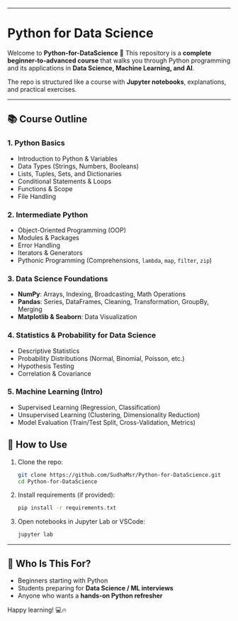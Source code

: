 
---

# Python for Data Science

Welcome to **Python-for-DataScience** 🚀
This repository is a **complete beginner-to-advanced course** that walks you through Python programming and its applications in **Data Science, Machine Learning, and AI**.

The repo is structured like a course with **Jupyter notebooks**, explanations, and practical exercises.

---

## 📚 Course Outline

### 1. Python Basics

* Introduction to Python & Variables
* Data Types (Strings, Numbers, Booleans)
* Lists, Tuples, Sets, and Dictionaries
* Conditional Statements & Loops
* Functions & Scope
* File Handling

### 2. Intermediate Python

* Object-Oriented Programming (OOP)
* Modules & Packages
* Error Handling
* Iterators & Generators
* Pythonic Programming (Comprehensions, `lambda`, `map`, `filter`, `zip`)

### 3. Data Science Foundations

* **NumPy**: Arrays, Indexing, Broadcasting, Math Operations
* **Pandas**: Series, DataFrames, Cleaning, Transformation, GroupBy, Merging
* **Matplotlib & Seaborn**: Data Visualization

### 4. Statistics & Probability for Data Science

* Descriptive Statistics
* Probability Distributions (Normal, Binomial, Poisson, etc.)
* Hypothesis Testing
* Correlation & Covariance

### 5. Machine Learning (Intro)

* Supervised Learning (Regression, Classification)
* Unsupervised Learning (Clustering, Dimensionality Reduction)
* Model Evaluation (Train/Test Split, Cross-Validation, Metrics)



## 🔧 How to Use

1. Clone the repo:

   ```bash
   git clone https://github.com/SudhaMsr/Python-for-DataScience.git
   cd Python-for-DataScience
   ```
2. Install requirements (if provided):

   ```bash
   pip install -r requirements.txt
   ```
3. Open notebooks in Jupyter Lab or VSCode:

   ```bash
   jupyter lab
   ```

---

## 🎯 Who Is This For?

* Beginners starting with Python
* Students preparing for **Data Science / ML interviews**
* Anyone who wants a **hands-on Python refresher**


Happy learning! 💻🔥
